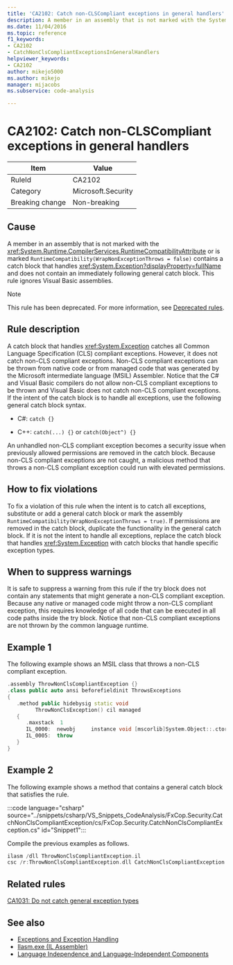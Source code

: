 ```yaml
---
title: 'CA2102: Catch non-CLSCompliant exceptions in general handlers'
description: A member in an assembly that is not marked with the System.Runtime.CompilerServices.RuntimeCompatibilityAttribute or is marked RuntimeCompatibility(WrapNonExceptionThrows = false) contains a catch block that handles System.Exception and does not contain an immediately following general catch block.
ms.date: 11/04/2016
ms.topic: reference
f1_keywords:
- CA2102
- CatchNonClsCompliantExceptionsInGeneralHandlers
helpviewer_keywords:
- CA2102
author: mikejo5000
ms.author: mikejo
manager: mijacobs
ms.subservice: code-analysis

---
```


# CA2102: Catch non-CLSCompliant exceptions in general handlers

|Item|Value|
|-|-|
|RuleId|CA2102|
|Category|Microsoft.Security|
|Breaking change|Non-breaking|

## Cause

A member in an assembly that is not marked with the <xref:System.Runtime.CompilerServices.RuntimeCompatibilityAttribute> or is marked `RuntimeCompatibility(WrapNonExceptionThrows = false)` contains a catch block that handles <xref:System.Exception?displayProperty=fullName> and does not contain an immediately following general catch block. This rule ignores Visual Basic assemblies.

> [!NOTE]
> This rule has been deprecated. For more information, see [Deprecated rules](fxcop-unported-deprecated-rules.md).

## Rule description

A catch block that handles <xref:System.Exception> catches all Common Language Specification (CLS) compliant exceptions. However, it does not catch non-CLS compliant exceptions. Non-CLS compliant exceptions can be thrown from native code or from managed code that was generated by the Microsoft intermediate language (MSIL) Assembler. Notice that the C# and Visual Basic compilers do not allow non-CLS compliant exceptions to be thrown and Visual Basic does not catch non-CLS compliant exceptions. If the intent of the catch block is to handle all exceptions, use the following general catch block syntax.

- C#: `catch {}`

- C++: `catch(...) {}` or `catch(Object^) {}`

An unhandled non-CLS compliant exception becomes a security issue when previously allowed permissions are removed in the catch block. Because non-CLS compliant exceptions are not caught, a malicious method that throws a non-CLS compliant exception could run with elevated permissions.

## How to fix violations

To fix a violation of this rule when the intent is to catch all exceptions, substitute or add a general catch block or mark the assembly `RuntimeCompatibility(WrapNonExceptionThrows = true)`. If permissions are removed in the catch block, duplicate the functionality in the general catch block. If it is not the intent to handle all exceptions, replace the catch block that handles <xref:System.Exception> with catch blocks that handle specific exception types.

## When to suppress warnings

It is safe to suppress a warning from this rule if the try block does not contain any statements that might generate a non-CLS compliant exception. Because any native or managed code might throw a non-CLS compliant exception, this requires knowledge of all code that can be executed in all code paths inside the try block. Notice that non-CLS compliant exceptions are not thrown by the common language runtime.

## Example 1

The following example shows an MSIL class that throws a non-CLS compliant exception.

```cpp
.assembly ThrowNonClsCompliantException {}
.class public auto ansi beforefieldinit ThrowsExceptions
{
   .method public hidebysig static void
         ThrowNonClsException() cil managed
   {
      .maxstack  1
      IL_0000:  newobj     instance void [mscorlib]System.Object::.ctor()
      IL_0005:  throw
   }
}
```

## Example 2

The following example shows a method that contains a general catch block that satisfies the rule.

:::code language="csharp" source="../snippets/csharp/VS_Snippets_CodeAnalysis/FxCop.Security.CatchNonClsCompliantException/cs/FxCop.Security.CatchNonClsCompliantException.cs" id="Snippet1":::

Compile the previous examples as follows.

```cpp
ilasm /dll ThrowNonClsCompliantException.il
csc /r:ThrowNonClsCompliantException.dll CatchNonClsCompliantException.cs
```

## Related rules

[CA1031: Do not catch general exception types](/dotnet/fundamentals/code-analysis/quality-rules/ca1031)

## See also

- [Exceptions and Exception Handling](/dotnet/csharp/programming-guide/exceptions/exceptions-and-exception-handling)
- [Ilasm.exe (IL Assembler)](/dotnet/framework/tools/ilasm-exe-il-assembler)
- [Language Independence and Language-Independent Components](/dotnet/standard/language-independence-and-language-independent-components)

